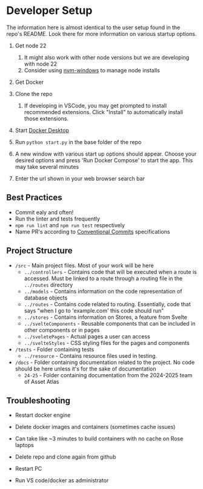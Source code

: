 # Developer Setup

The information here is almost identical to the user setup found in the repo's README. Look there for more information on various startup options.

1. Get node 22
    1. It might also work with other node versions but we are developing with node 22
    2. Consider using [nvm-windows](https://github.com/coreybutler/nvm-windows) to manage node installs
2. Get Docker

3. Clone the repo
   1. If developing in VSCode, you may get prompted to install recommended extensions. Click "Install" to automatically install those extensions.

4. Start [Docker Desktop](https://www.docker.com/)

5. Run `python start.py` in the base folder of the repo

6. A new window with various start up options should appear. Choose your desired options and press 'Run Docker Compose' to start the app. This may take several minutes

7. Enter the url shown in your web browser search bar

## Best Practices

- Commit ealy and often!
- Run the linter and tests frequently
- `npm run lint` and `npm run test` respectively
- Name PR's according to [Conventional Commits](https://www.conventionalcommits.org/en/v1.0.0/) specifications

## Project Structure

- `/src` - Main project files. Most of your work will be here
  - `../controllers` - Contains code that will be executed when a route is accessed. Must be linked to a route through a routing file in the `../routes` directory
  - `../models` - Contains information on the code representation of database objects
  - `../routes` - Contains code related to routing. Essentially, code that says "when I go to 'example.com' this code should run"
  - `../stores` - Contains information on Stores, a feature from Svelte
  - `../svelteComponents` - Reusable components that can be included in other components or in pages
  - `../sveletePages` - Actual pages a user can access
  - `../svelteStyles` - CSS styling files for the pages and components
- `/tests` - Folder containing tests
  - `../resource` - Contains resource files used in testing.
- `/docs` - Folder containing documentation related to the project. No code should be here unless it's for the sake of documentation
  - `24-25` - Folder containing documentation from the 2024-2025 team of Asset Atlas

## Troubleshooting

- Restart docker engine

- Delete docker images and containers (sometimes cache issues)

- Can take like ~3 minutes to build containers with no cache on Rose laptops

- Delete repo and clone again from github

- Restart PC

- Run VS code/docker as administrator
